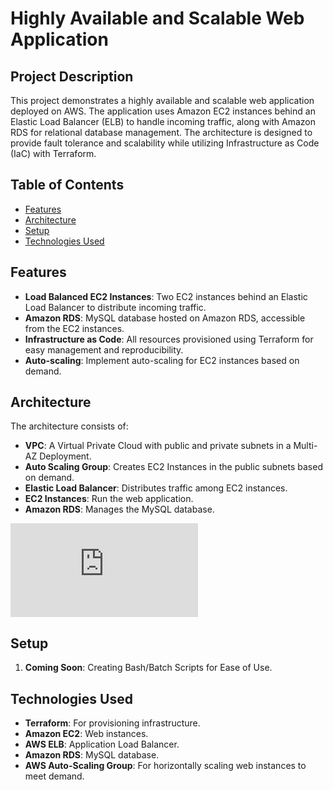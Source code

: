 # Highly Available and Scalable Web Application

## Project Description

This project demonstrates a highly available and scalable web application deployed on AWS. The application uses Amazon EC2 instances behind an Elastic Load Balancer (ELB) to handle incoming traffic, along with Amazon RDS for relational database management. The architecture is designed to provide fault tolerance and scalability while utilizing Infrastructure as Code (IaC) with Terraform.

## Table of Contents

- [Features](#features)
- [Architecture](#architecture)
- [Setup](#setup)
- [Technologies Used](#technologies-used)

## Features

- **Load Balanced EC2 Instances**: Two EC2 instances behind an Elastic Load Balancer to distribute incoming traffic.
- **Amazon RDS**: MySQL database hosted on Amazon RDS, accessible from the EC2 instances.
- **Infrastructure as Code**: All resources provisioned using Terraform for easy management and reproducibility.
- **Auto-scaling**: Implement auto-scaling for EC2 instances based on demand.

## Architecture

The architecture consists of:
- **VPC**: A Virtual Private Cloud with public and private subnets in a Multi-AZ Deployment.
- **Auto Scaling Group**: Creates EC2 Instances in the public subnets based on demand. 
- **Elastic Load Balancer**: Distributes traffic among EC2 instances.
- **EC2 Instances**: Run the web application.
- **Amazon RDS**: Manages the MySQL database.

![Architecture Diagram](https://github.com/user-attachments/files/17036817/undefined.4.pdf)

## Setup

1. **Coming Soon**: Creating Bash/Batch Scripts for Ease of Use.

## Technologies Used

- **Terraform**: For provisioning infrastructure.
- **Amazon EC2**: Web instances.
- **AWS ELB**: Application Load Balancer.
- **Amazon RDS**: MySQL database.
- **AWS Auto-Scaling Group**: For horizontally scaling web instances to meet demand.
